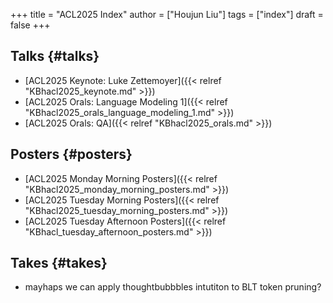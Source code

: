 +++
title = "ACL2025 Index"
author = ["Houjun Liu"]
tags = ["index"]
draft = false
+++

## Talks {#talks}

-   [ACL2025 Keynote: Luke Zettemoyer]({{< relref "KBhacl2025_keynote.md" >}})
-   [ACL2025 Orals: Language Modeling 1]({{< relref "KBhacl2025_orals_language_modeling_1.md" >}})
-   [ACL2025 Orals: QA]({{< relref "KBhacl2025_orals.md" >}})


## Posters {#posters}

-   [ACL2025 Monday Morning Posters]({{< relref "KBhacl2025_monday_morning_posters.md" >}})
-   [ACL2025 Tuesday Morning Posters]({{< relref "KBhacl2025_tuesday_morning_posters.md" >}})
-   [ACL2025 Tuesday Afternoon Posters]({{< relref "KBhacl_tuesday_afternoon_posters.md" >}})


## Takes {#takes}

-   mayhaps we can apply thoughtbubbbles intutiton to BLT token pruning?
